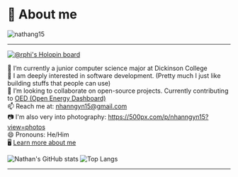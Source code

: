 # 👋 About me
<p align="left"> <img src="https://komarev.com/ghpvc/?username=nathang15&label=Profile%20views&color=0e75b6&style=flat" alt="nathang15" /> </p>
<hr>

[![@rphi's Holopin board](https://holopin.io/api/user/board?user=nathang15)](https://holopin.io/@nathang15)

🔭 I’m currently a junior computer science major at Dickinson College</br>
🌱 I am deeply interested in software development. (Pretty much I just like building stuffs that people can use)</br>
👯 I’m looking to collaborate on open-source projects. Currently contributing to [OED (Open Energy Dashboard)](https://github.com/OpenEnergyDashboard/OED)</br>
📫 Reach me at: nhanngyn15@gmail.com</br>
📷 I'm also very into photography: https://500px.com/p/nhanngyn15?view=photos</br>
😄 Pronouns: He/Him</br>
🖥️ [Learn more about me](https://nathan-dev.vercel.app)</br>
  
![Nathan's GitHub stats](https://github-readme-stats.vercel.app/api?username=nathang15&show=reviews&contribs&rank_icon=github&show_icons=true&theme=dracula)
![Top Langs](https://github-readme-stats.vercel.app/api/top-langs/?username=nathang15&hide_progress=true&show_icons=true&theme=dracula)
<hr>



